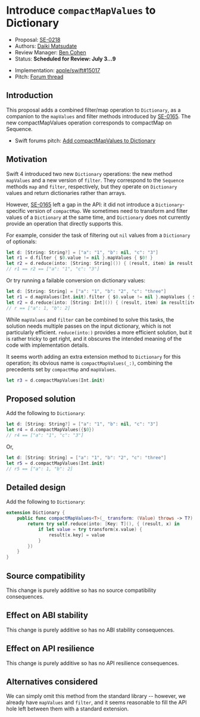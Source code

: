 # Introduce `compactMapValues` to Dictionary

* Proposal: [SE-0218](0218-introduce-compact-map-values.md)
* Authors: [Daiki Matsudate](https://github.com/d-date)
* Review Manager: [Ben Cohen](https://github.com/airspeedswift)
* Status: **Scheduled for Review: July 3...9**

<!-- *During the review process, add the following fields as needed:* -->

* Implementation: [apple/swift#15017](https://github.com/apple/swift/pull/15017)
* Pitch: [Forum thread](https://forums.swift.org/t/add-compactmapvalues-to-dictionary/8741)
<!-- * Decision Notes: [Rationale](https://lists.swift.org/pipermail/swift-evolution/), [Additional Commentary](https://lists.swift.org/pipermail/swift-evolution/) -->
<!-- * Bugs: [SR-NNNN](https://bugs.swift.org/browse/SR-NNNN), [SR-MMMM](https://bugs.swift.org/browse/SR-MMMM) -->
<!-- * Previous Revision: [1](https://github.com/apple/swift-evolution/blob/...commit-ID.../proposals/NNNN-filename.md) -->
<!-- * Previous Proposal: [SE-XXXX](XXXX-filename.md) -->

## Introduction

This proposal adds a combined filter/map operation to `Dictionary`, as a companion to the `mapValues` and filter methods introduced by [SE-0165](https://github.com/apple/swift-evolution/blob/master/proposals/0165-dict.md). The new compactMapValues operation corresponds to compactMap on Sequence.

- Swift forums pitch: [Add compactMapValues to Dictionary](https://forums.swift.org/t/pitch-add-compactmapvalues-to-dictionary/8741)

## Motivation

Swift 4 introduced two new `Dictionary` operations: the new method `mapValues` and a new version of `filter`. They correspond to the `Sequence` methods `map` and `filter`, respectively, but they operate on `Dictionary` values and return dictionaries rather than arrays.

However, [SE-0165](https://github.com/apple/swift-evolution/blob/master/proposals/0165-dict.md) left a gap in the API: it did not introduce a `Dictionary`-specific version of `compactMap`. We sometimes need to transform and filter values of a `Dictionary` at the same time, and `Dictionary` does not currently provide an operation that directly supports this.

For example, consider the task of filtering out `nil` values from a `Dictionary` of optionals:

```swift
let d: [String: String?] = ["a": "1", "b": nil, "c": "3"]
let r1 = d.filter { $0.value != nil }.mapValues { $0! }
let r2 = d.reduce(into: [String: String]()) { (result, item) in result[item.key] = item.value }
// r1 == r2 == ["a": "1", "c": "3"]
```

Or try running a failable conversion on dictionary values:

```swift
let d: [String: String] = ["a": "1", "b": "2", "c": "three"]
let r1 = d.mapValues(Int.init).filter { $0.value != nil }.mapValues { $0! }
let r2 = d.reduce(into: [String: Int]()) { (result, item) in result[item.key] = Int(item.value) }
// r == ["a": 1, "b": 2]
```

While `mapValues` and `filter` can be combined to solve this tasks, the solution needs multiple passes on the input dictionary, which is not particularly efficient. `reduce(into:)` provides a more efficient solution, but it is rather tricky to get right, and it obscures the intended meaning of the code with implementation details.

It seems worth adding an extra extension method to `Dictionary` for this operation; its obvious name is `compactMapValues(_:)`, combining the precedents set by `compactMap` and `mapValues`.

```swift
let r3 = d.compactMapValues(Int.init)
```

## Proposed solution

Add the following to `Dictionary`:

```swift
let d: [String: String?] = ["a": "1", "b": nil, "c": "3"]
let r4 = d.compactMapValues({$0})
// r4 == ["a": "1", "c": "3"]
```

Or,

```swift
let d: [String: String] = ["a": "1", "b": "2", "c": "three"]
let r5 = d.compactMapValues(Int.init)
// r5 == ["a": 1, "b": 2]
```

## Detailed design

Add the following to `Dictionary`:

```swift
extension Dictionary {
    public func compactMapValues<T>(_ transform: (Value) throws -> T?) rethrows -> [Key: T] {
        return try self.reduce(into: [Key: T](), { (result, x) in
            if let value = try transform(x.value) {
                result[x.key] = value
            }
        })
    }
}
```

## Source compatibility

This change is purely additive so has no source compatibility consequences.

## Effect on ABI stability

This change is purely additive so has no ABI stability consequences.

## Effect on API resilience

This change is purely additive so has no API resilience consequences.

## Alternatives considered

We can simply omit this method from the standard library -- however, we already have `mapValues` and `filter`, and it seems reasonable to fill the API hole left between them with a standard extension.
